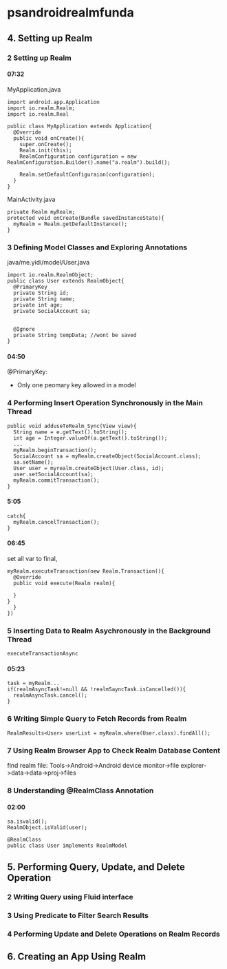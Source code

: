 # psandroidrealmfunda
## 4. Setting up Realm
### 2 Setting up Realm
#### 07:32
MyApplication.java
```
import android.app.Application
import io.realm.Realm;
import io.realm.Real

public class MyApplication extends Application{
  @Override
  public void onCreate(){
    super.onCreate();
    Realm.init(this);
    RealmConfiguration configuration = new RealmConfiguration.Builder().name("a.realm").build();
    
    Realm.setDefaultConfiguraion(configuration);
  }
}
```
MainActivity.java
```
private Realm myRealm;
protected void onCreate(Bundle savedInstanceState){
  myRealm = Realm.getDefaultInstance();
}
```


### 3 Defining Model Classes and Exploring Annotations
java/me.yidi/model/User.java
```
import io.realm.RealmObject;
public class User extends RealmObject{
  @PrimaryKey
  private String id;
  private String name;
  private int age;
  private SocialAccount sa;
  
  
  @Ignore
  private String tempData; //wont be saved
}
```

#### 04:50
@PrimaryKey:
- Only one peomary key allowed in a model

### 4 Performing Insert Operation Synchronously in the Main Thread
```
public void adduseToRealm_Sync(View view){
  String name = e.getText().toString();
  int age = Integer.valueOf(a.getText().toString());
  ...
  myRealm.beginTransaction();
  SocialAccount sa = myRealm.createObject(SocialAccount.class);
  sa.setName();
  User user = myrealm.createObject(User.class, id);
  user.setSocialAccount(sa);
  myRealm.commitTransaction();
}
```

#### 5:05
```
catch{
  myRealm.cancelTransaction();
}
```

#### 06:45
set all var to final,
```
myRealm.executeTransaction(new Realm.Transaction(){
  @Override
  public void execute(Realm realm){
    
  }
}
  }
})
```

### 5 Inserting Data to Realm Asychronously in the Background Thread
```
executeTransactionAsync
```
#### 05:23
```
task = myRealm...
if(realmAsyncTask!=null && !realmSayncTask.isCancelled()){
  realmAsyncTask.cancel();
}
```


### 6 Writing Simple Query to Fetch Records from Realm
```
RealmResults<User> userList = myRealm.where(User.class).findAll();
```

### 7 Using Realm Browser App to Check Realm Database Content
find realm file: Tools->Android->Android device monitor->file explorer->data->data->proj->files  

### 8 Understanding @RealmClass Annotation
#### 02:00
```
sa.isvalid();
RealmObject.isValid(user);
```

```
@RealmClass
public class User implements RealmModel
```


## 5. Performing Query, Update, and Delete Operation
### 2 Writing Query using Fluid interface
### 3 Using Predicate to Filter Search Results
### 4 Performing Update and Delete Operations on Realm Records

## 6. Creating an App Using Realm
